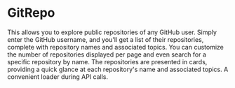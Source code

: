 # GitRepo
This  allows you to explore public repositories of any GitHub user. Simply enter the GitHub username, and you'll get a list of their repositories, complete with repository names and associated topics.
You can customize the number of repositories displayed per page and even search for a specific repository by name.
The repositories are presented in cards, providing a quick glance at each repository's name and associated topics.
A convenient loader during API calls.

